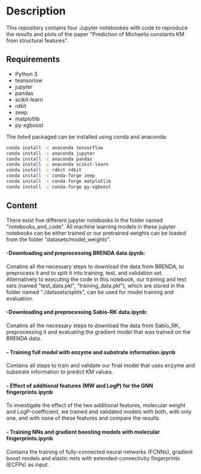 # Description
This repository contains four Jupyter notebookes with code to reproduce the results and plots of the paper "Prediction of Michaelis constants KM from structural features".

## Requirements

- Python 3
- tesnsorlow
- jupyter
- pandas
- scikit-learn
- rdkit
- zeep
- matplotlib
- py-xgboost

The listed packaged can be installed using conda and anaconda:

```bash
conda install -c anaconda tensorflow
conda install -c anaconda jupyter
conda install -c anaconda pandas
conda install -c anaconda scikit-learn
conda install -c rdkit rdkit
conda install -c conda-forge zeep
conda install -c conda-forge matplotlib
conda install -c conda-forge py-xgboost
```

## Content

There exist five different jupyter notebooks in the folder named "notebooks_and_code".  All machine learning models in these jupyter notebooks can be either trained or our pretrained weights can be loaded from the folder "datasets/model_weights".

#### -Downloading and preprocessing BRENDA data.ipynb:
Conatins all the necessary steps to download the data from BRENDA, to preprocess it and to split it into training, test, and validation set. 
Alternatively to executing the code in this notebook, our training and test sets (named "test_data.pkl", "training_data.pkl"), which are stored in the folder named "./datasets/splits", can be used for model training and evaluation.

#### -Downloading and preprocessing Sabio-RK data.ipynb:
Conatins all the necessary steps to download the data from Sabio_RK, preprocessing it and evaluating the gradient model that was trained on the BRENDA data.

#### - Training full model with enzyme and substrate information.ipynb
Contains all steps to train and validate our final model that uses enzyme and substrate information to predict KM values. 

#### - Effect of additional features (MW and LogP) for the GNN fingerprints.ipynb
To investigate the effect of the two additional features, molecular weight and LogP-coefficient, we trained and validated models with both, with only one, and with none of these features and compare the results. 

#### - Training NNs and gradient boosting models with molecular fingerprints.ipynb
Contains the training of fully-connected neural networks (FCNNs), gradient boost models and elastic nets with extended-connectivity fingerprints (ECFPs) as input.
